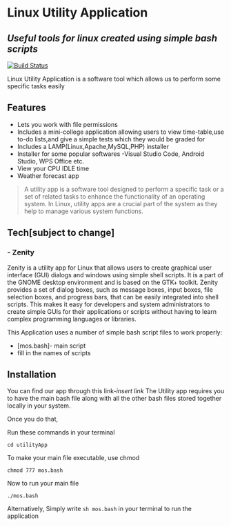 # Linux Utility Application
## _Useful tools for linux created using simple bash scripts_

[![Build Status](https://travis-ci.org/joemccann/dillinger.svg?branch=master)](https://travis-ci.org/joemccann/dillinger)

Linux Utility Application is a software tool which allows us to perform some specific tasks easily

## Features

- Lets you work with file permissions
- Includes a mini-college application allowing users to view time-table,use to-do lists,and give a simple tests which they would be graded for
- Includes a LAMP(Linux,Apache,MySQL,PHP) installer
- Installer for some popular softwares -Visual Studio Code, Android Studio, WPS Office etc.
- View your CPU IDLE time
- Weather forecast app

>A utility app is a software tool designed to perform a specific task or a set of related tasks to enhance the functionality of an operating system. In Linux, utility apps are a crucial part of the system as they help to manage various system functions.

## Tech[subject to change]
### - Zenity
Zenity is a utility app for Linux that allows users to create graphical user interface (GUI) dialogs and windows using simple shell scripts. It is a part of the GNOME desktop environment and is based on the GTK+ toolkit.
Zenity provides a set of dialog boxes, such as message boxes, input boxes, file selection boxes, and progress bars, that can be easily integrated into shell scripts. This makes it easy for developers and system administrators to create simple GUIs for their applications or scripts without having to learn complex programming languages or libraries.



This Application uses a number of simple bash script files to work properly:
 
- [mos.bash]- main script
- fill in the names of scripts


## Installation
You can find our app through this link-*insert link*
The Utility app requires you to have the main bash file along with all the other bash files stored together locally in your system.

Once you do that, 


Run these commands in your terminal

```
cd utilityApp
```
To make your main file executable, use chmod
```
chmod 777 mos.bash
```

Now to run your main file
```
./mos.bash
```
Alternatively,
Simply write
```sh mos.bash```
in your terminal to run the application


